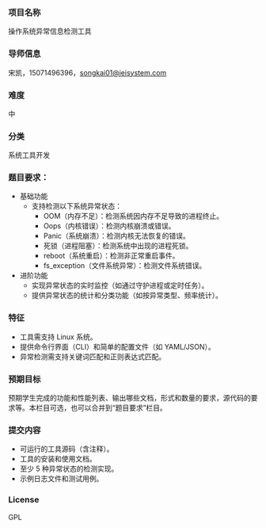 ### 项目名称
操作系统异常信息检测工具

### 导师信息
宋凯，15071496396，songkai01@ieisystem.com

### 难度
中

### 分类
系统工具开发

### 题目要求：
- 基础功能 
  - 支持检测以下系统异常状态：  
     - OOM（内存不足）：检测系统因内存不足导致的进程终止。
     - Oops（内核错误）：检测内核崩溃或错误。
     - Panic（系统崩溃）：检测内核无法恢复的错误。
     - 死锁（进程阻塞）：检测系统中出现的进程死锁。
     - reboot（系统重启）：检测非正常重启事件。
     - fs_exception（文件系统异常）：检测文件系统错误。
- 进阶功能
  - 实现异常状态的实时监控（如通过守护进程或定时任务）。  
  - 提供异常状态的统计和分类功能（如按异常类型、频率统计）。
  
### 特征
- 工具需支持 Linux 系统。
- 提供命令行界面（CLI）和简单的配置文件（如 YAML/JSON）。
- 异常检测需支持关键词匹配和正则表达式匹配。  

### 预期目标
预期学生完成的功能和性能列表、输出哪些文档，形式和数量的要求，源代码的要求等。本栏目可选，也可以合并到“题目要求”栏目。

### 提交内容
- 可运行的工具源码（含注释）。
- 工具的安装和使用文档。  
- 至少 5 种异常状态的检测实现。  
- 示例日志文件和测试用例。

### License
GPL
